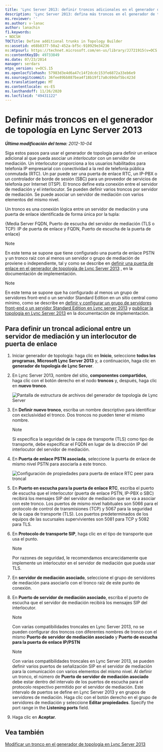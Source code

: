 ```yaml
---
title: 'Lync Server 2013: definir troncos adicionales en el generador de topología'
description: 'Lync Server 2013: defina más troncos en el generador de topologías.'
ms.reviewer: ''
ms.author: v-lanac
author: lanachin
f1.keywords:
- NOCSH
TOCTitle: Define additional trunks in Topology Builder
ms:assetid: e68b8377-50a2-452a-bf5c-910929e34236
ms:mtpsurl: https://technet.microsoft.com/en-us/library/JJ721915(v=OCS.15)
ms:contentKeyID: 49733849
ms.date: 07/23/2014
manager: serdars
mtps_version: v=OCS.15
ms.openlocfilehash: 57983d3e4d6a47c14f2dcdc153fe6872a33eb6e9
ms.sourcegitcommit: 36fee89bb887bea4f18b19f17a8c69daf5bc423d
ms.translationtype: MT
ms.contentlocale: es-ES
ms.lasthandoff: 11/26/2020
ms.locfileid: "49431122"
---
```

# <a name="define-additional-trunks-in-topology-builder-in-lync-server-2013"></a>Definir más troncos en el generador de topología en Lync Server 2013

<div data-xmlns="http://www.w3.org/1999/xhtml">

<div class="topic" data-xmlns="http://www.w3.org/1999/xhtml" data-msxsl="urn:schemas-microsoft-com:xslt" data-cs="https://msdn.microsoft.com/">

<div data-asp="https://msdn2.microsoft.com/asp">



</div>

<div id="mainSection">

<div id="mainBody">

<span> </span>

_**Última modificación del tema:** 2012-10-04_

Siga estos pasos para usar el generador de topología para definir un enlace adicional al que pueda asociar un *interlocutor* con un servidor de mediación. Un interlocutor proporciona a los usuarios habilitados para telefonía IP empresarial con conectividad a la red de telefonía pública conmutada (RTC). Un par puede ser una puerta de enlace RTC, un IP-PBX o un controlador de borde de sesión (SBC) para un proveedor de servicios de telefonía por Internet (ITSP). El tronco define esta conexión entre el servidor de mediación y el interlocutor. Se pueden definir varios troncos por servidor de mediación. Se puede asociar un servidor de mediación con varios elementos del mismo nivel.

Un tronco es una conexión lógica entre un servidor de mediación y una puerta de enlace identificada de forma única por la tupla:

{Media Server FQDN, Puerto de escucha del servidor de mediación (TLS o TCP): IP de puerta de enlace y FQDN, Puerto de escucha de la puerta de enlace}

<div>


> [!NOTE]  
> En este tema se supone que tiene configurado una puerta de enlace PSTN y un tronco raíz con al menos un servidor o grupo de mediación de proviene o independiente, tal y como se describe en <A href="lync-server-2013-define-a-gateway-in-topology-builder.md">definir una puerta de enlace en el generador de topología de Lync Server 2013</A> , en la documentación de implementación.



</div>

<div>


> [!NOTE]  
> En este tema se supone que ha configurado al menos un grupo de servidores front-end o un servidor Standard Edition en un sitio central como mínimo, como se describe en <A href="lync-server-2013-define-and-configure-a-front-end-pool-or-standard-edition-server.md">definir y configurar un grupo de servidores front-end o un servidor Standard Edition en Lync server 2013</A> y <A href="lync-server-2013-publish-the-topology.md">publicar la topología en Lync Server 2013</A> en la documentación de implementación.



</div>

<div>

## <a name="to-define-an-additional-trunk-between-a-mediation-server-and-a-gateway-peer"></a>Para definir un troncal adicional entre un servidor de mediación y un interlocutor de puerta de enlace

1.  Iniciar generador de topología: haga clic en **Inicio**, seleccione **todos los programas**, **Microsoft Lync Server 2013** y, a continuación, haga clic en **generador de topología de Lync Server**.

2.  En Lync Server 2013, nombre del sitio, **componentes compartidos**, haga clic con el botón derecho en el nodo **troncos** y, después, haga clic en **nuevo tronco**.
    
    ![Pantalla de estructura de archivos del generador de topología de Lync Server](images/JJ721915.90d5b349-aa1e-407a-87ed-fa112f478560(OCS.15).png "Pantalla de estructura de archivos del generador de topología de Lync Server")

3.  En **Definir nuevo tronco**, escriba un nombre descriptivo para identificar con exclusividad el tronco. Dos troncos no pueden tener el mismo nombre.
    
    <div>
    

    > [!NOTE]  
    > Si especifica la seguridad de la capa de transporte (TLS) como tipo de transporte, debe especificar el FQDN en lugar de la dirección IP del interlocutor del servidor de mediación.

    
    </div>

4.  En **Puerta de enlace PSTN asociada**, seleccione la puerta de enlace de mismo nivel PSTN para asociarla a este tronco.
    
    ![Configuración de propiedades para puerta de enlace RTC peer para troncal](images/JJ721915.7c3fe8ee-8f4c-4413-8462-8347228e61bb(OCS.15).png "Configuración de propiedades para puerta de enlace RTC peer para troncal")

5.  En **Puerto en escucha para la puerta de enlace RTC**, escriba el puerto de escucha que el interlocutor (puerta de enlace PSTN, IP-PBX o SBC) recibirá los mensajes SIP del servidor de mediación que se va a asociar con este tronco. Los puertos de mismo nivel habituales son 5066 para el protocolo de control de transmisiones (TCP) y 5067 para la seguridad de la capa de transporte (TLS). Los puertos predeterminados de los equipos de las sucursales supervivientes son 5081 para TCP y 5082 para TLS.

6.  En **Protocolo de transporte SIP**, haga clic en el tipo de transporte que usa el punto.
    
    <div>
    

    > [!NOTE]  
    > Por razones de seguridad, le recomendamos encarecidamente que implemente un interlocutor en el servidor de mediación que pueda usar TLS.

    
    </div>

7.  En **servidor de mediación asociado**, seleccione el grupo de servidores de mediación para asociarlo con el tronco raíz de este punto de conexión.

8.  En **Puerto de servidor de mediación asociado**, escriba el puerto de escucha que el servidor de mediación recibirá los mensajes SIP del interlocutor.
    
    <div>
    

    > [!NOTE]  
    > Con varias compatibilidades troncales en Lync Server 2013, no se pueden configurar dos troncos con diferentes nombres de tronco con el mismo <STRONG>Puerto de servidor de mediación asociado</STRONG> y <STRONG>Puerto de escucha para la puerta de enlace IP/PSTN</STRONG>

    
    </div>
    
    <div>
    

    > [!NOTE]  
    > Con varias compatibilidades troncales en Lync Server 2013, se pueden definir varios puertos de señalización SIP en el servidor de mediación para la comunicación con varios elementos del mismo nivel. Al definir un tronco, el número de <STRONG>Puerto de servidor de mediación asociado</STRONG> debe estar dentro del intervalo de los puertos de escucha para el protocolo respectivo permitido por el servidor de mediación. Este intervalo de puertos se define en Lync Server 2013 y en grupos de servidores de mediación. Haga clic con el botón derecho en el grupo de servidores de mediación y seleccione <STRONG>Editar propiedades</STRONG>. Specify the port range in the <STRONG>Listening ports</STRONG> field.

    
    </div>

9.  Haga clic en **Aceptar**.

</div>

<div>

## <a name="see-also"></a>Vea también


[Modificar un tronco en el generador de topología en Lync Server 2013](lync-server-2013-modify-a-trunk-in-topology-builder.md)  
  

</div>

</div>

<span> </span>

</div>

</div>

</div>

